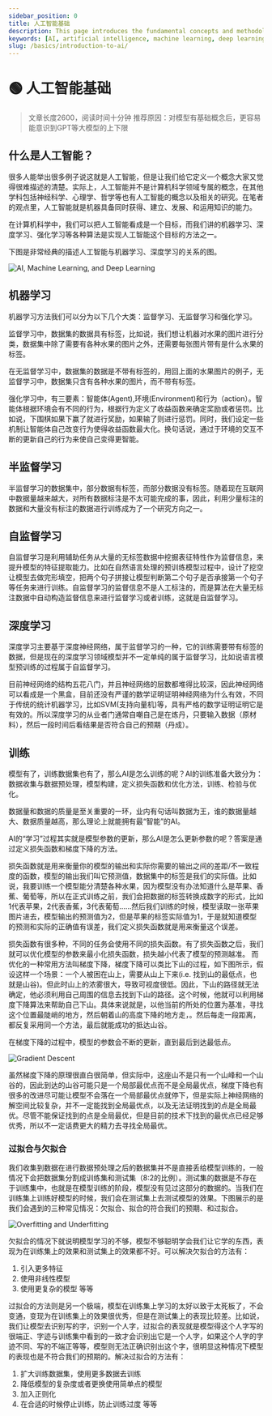 ```yaml
---
sidebar_position: 0
title: 人工智能基础
description: This page introduces the fundamental concepts and methodologies of artificial intelligence, including machine learning, deep learning, and various learning techniques.
keywords: [AI, artificial intelligence, machine learning, deep learning, supervised learning, unsupervised learning, reinforcement learning]
slug: /basics/introduction-to-ai/
---
```

# 🟢 人工智能基础

> 文章长度2600，阅读时间十分钟
> 推荐原因：对模型有基础概念后，更容易能意识到GPT等大模型的上下限

## 什么是人工智能？

很多人能举出很多例子说这就是人工智能，但是让我们给它定义一个概念大家又觉得很难描述的清楚。实际上，人工智能并不是计算机科学领域专属的概念，在其他学科包括神经科学、心理学、哲学等也有人工智能的概念以及相关的研究。在笔者的观点里，人工智能就是机器具备同时获得、建立、发展、和运用知识的能力。

在计算机科学中，我们可以把人工智能看成是一个目标，而我们讲的机器学习、深度学习、强化学习等各种算法是实现人工智能这个目标的方法之一。

下图是非常经典的描述人工智能与机器学习、深度学习的关系的图。

![AI, Machine Learning, and Deep Learning](https://cdn.jsdelivr.net/gh/donttal/imgbed/img/base1.png)

## 机器学习

机器学习方法我们可以分为以下几个大类：监督学习、无监督学习和强化学习。

监督学习中，数据集的数据具有标签，比如说，我们想让机器对水果的图片进行分类，数据集中除了需要有各种水果的图片之外，还需要每张图片带有是什么水果的标签。

在无监督学习中，数据集的数据是不带有标签的，用回上面的水果图片的例子，无监督学习中，数据集只含有各种水果的图片，而不带有标签。

强化学习中，有三要素：智能体(Agent),环境(Environment)和行为（action）。智能体根据环境会有不同的行为，根据行为定义了收益函数来确定奖励或者惩罚。比如说，下围棋如果下赢了就进行奖励，如果输了则进行惩罚。同时，我们设定一些机制让智能体自己改变行为使得收益函数最大化。换句话说，通过于环境的交互不断的更新自己的行为来使自己变得更智能。

## 半监督学习

半监督学习的数据集中，部分数据有标签，而部分数据没有标签。随着现在互联网中数据量越来越大，对所有数据标注是不太可能完成的事，因此，利用少量标注的数据和大量没有标注的数据进行训练成为了一个研究方向之一。

## 自监督学习

自监督学习是利用辅助任务从大量的无标签数据中挖掘表征特性作为监督信息，来提升模型的特征提取能力。比如在自然语言处理的预训练模型过程中，设计了挖空让模型去做完形填空，把两个句子拼接让模型判断第二个句子是否承接第一个句子等任务来进行训练。自监督学习的监督信息不是人工标注的，而是算法在大量无标注数据中自动构造监督信息来进行监督学习或者训练，这就是自监督学习。

## 深度学习

深度学习主要基于深度神经网络，属于监督学习的一种，它的训练需要带有标签的数据，但是现在的深度学习领域模型并不一定单纯的属于监督学习，比如说语言模型预训练的过程属于自监督学习。

目前神经网络的结构五花八门，并且神经网络的层数都堆得比较深，因此神经网络可以看成是一个黑盒，目前还没有严谨的数学证明证明神经网络为什么有效，不同于传统的统计机器学习，比如SVM(支持向量机)等，具有严格的数学证明证明它是有效的。所以深度学习的从业者门通常自嘲自己是在炼丹，只要输入数据（原材料），然后一段时间后看结果是否符合自己的预期（丹成）。

## 训练

模型有了，训练数据集也有了，那么AI是怎么训练的呢？AI的训练准备大致分为：数据收集与数据预处理，模型构建，定义损失函数和优化方法，训练、检验与优化。

数据量和数据的质量是至关重要的一环，业内有句话叫数据为王，谁的数据量越大、数据质量越高，那么理论上就能拥有最“智能”的AI。

AI的“学习”过程其实就是模型参数的更新，那么AI是怎么更新参数的呢？答案是通过定义损失函数和梯度下降的方法。

损失函数就是用来衡量你的模型的输出和实际你需要的输出之间的差距/不一致程度的函数，模型的输出我们叫它预测值，数据集中的标签是我们的实际值。比如说，我要训练一个模型能分清楚各种水果，因为模型没有办法知道什么是苹果、香蕉、葡萄等，所以在正式训练之前，我们会把数据的标签转换成数字的形式，比如1代表苹果，2代表香蕉，3代表葡萄......然后我们训练的时候，模型读取一张苹果图片进去，模型输出的预测值为2，但是苹果的标签实际值为1，于是就知道模型的预测和实际的正确值有误差，我们定义损失函数就是用来衡量这个误差。

损失函数有很多种，不同的任务会使用不同的损失函数。有了损失函数之后，我们就可以优化模型的参数来最小化损失函数，损失越小代表了模型的预测越准。 而优化的一种常用方法叫梯度下降，梯度下降可以类比下山的过程，如下图所示，假设这样一个场景：一个人被困在山上，需要从山上下来(i.e. 找到山的最低点，也就是山谷)。但此时山上的浓雾很大，导致可视度很低。因此，下山的路径就无法确定，他必须利用自己周围的信息去找到下山的路径。这个时候，他就可以利用梯度下降算法来帮助自己下山。具体来说就是，以他当前的所处的位置为基准，寻找这个位置最陡峭的地方，然后朝着山的高度下降的地方走，。然后每走一段距离，都反复采用同一个方法，最后就能成功的抵达山谷。

在梯度下降的过程中，模型的参数会不断的更新，直到最后到达最低点。

![Gradient Descent](https://cdn.jsdelivr.net/gh/donttal/imgbed/img/base2.png)

虽然梯度下降的原理很直白很简单，但实际中，这座山不是只有一个山峰和一个山谷的，因此到达的山谷可能只是一个局部最优点而不是全局最优点，梯度下降也有很多的改进尽可能让模型不会落在一个局部最优点就停下，但是实际上神经网络的解空间比较复杂，并不一定能找到全局最优点，以及无法证明找到的点是全局最优。尽管不能保证找到的点是全局最优，但是目前的技术下找到的最优点已经足够优秀，所以不一定话费更大的精力去寻找全局最优。

### 过拟合与欠拟合

我们收集到数据在进行数据预处理之后的数据集并不是直接丢给模型训练的，一般情况下会把数据集分割成训练集和测试集（8:2的比例）。测试集的数据是不存在于训练集中，也就是在模型训练的阶段，模型没有见过这部分的数据的。当我们在训练集上训练好模型的时候，我们会在测试集上去测试模型的效果。下图展示的是我们会遇到的三种常见情况：欠拟合、拟合的符合我们的预期、和过拟合。

![Overfitting and Underfitting](https://cdn.jsdelivr.net/gh/donttal/imgbed/img/base3.png)

欠拟合的情况下就说明模型学习的不够，模型不够聪明学会我们让它学的东西，表现为在训练集上的效果和测试集上的效果都不好。可以解决欠拟合的方法有：

1. 引入更多特征
2. 使用非线性模型
3. 使用更复杂的模型 等等

过拟合的方法则是另一个极端，模型在训练集上学习的太好以致于太死板了，不会变通，变现为在训练集上的效果很优秀，但是在测试集上的表现比较差。比如说，我们让模型去识别写的字，识别一个人字，过拟合的表现就是模型得这个人字写的很端正、字迹与训练集中看到的一致才会识别出它是一个人字，如果这个人字的字迹不同、写的不端正等等，模型则无法正确识别出这个字，很明显这种情况下模型的表现也是不符合我们的预期的。解决过拟合的方法有：

1. 扩大训练数据集，使用更多数据去训练
2. 降低模型的复杂度或者更换使用简单点的模型
3. 加入正则化
4. 在合适的时候停止训练，防止训练过度 等等